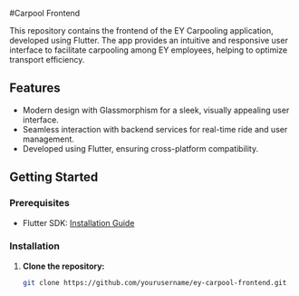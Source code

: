 #Carpool Frontend

This repository contains the frontend of the EY Carpooling application, developed using Flutter. The app provides an intuitive and responsive user interface to facilitate carpooling among EY employees, helping to optimize transport efficiency.

## Features
- Modern design with Glassmorphism for a sleek, visually appealing user interface.
- Seamless interaction with backend services for real-time ride and user management.
- Developed using Flutter, ensuring cross-platform compatibility.

## Getting Started

### Prerequisites
- Flutter SDK: [Installation Guide](https://flutter.dev/docs/get-started/install)

### Installation

1. **Clone the repository:**
   ```bash
   git clone https://github.com/yourusername/ey-carpool-frontend.git
